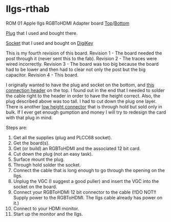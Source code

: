 # IIgs-rthab
ROM 01 Apple IIgs RGBToHDMI Adapter board [Top](pictures/Top%20of%20Board.jpeg)/[Bottom](pictures/Bottom%20of%20Board.jpeg)

[Plug](https://warwickts.com/4405/W9327-68-Way-PLCC-Plug) that I used and bought there.

[Socket](https://app.adam-tech.com/products/download/data_sheet/198229/plcc-68-at-data-sheet.pdf) that I used and bought on [DigiKey](https://www.digikey.com/en/products/detail/adam-tech/PLCC-68-AT/9833042)

This is my fourth revision of this board.
Revision 1 - The board needed the post through it (never sent this to the fab).
Revision 2 - The traces were wired incorrectly.
Revision 3 - The board was too big because the board had to be lower and then had to clear not only the post but the big capacitor.
Revision 4 - This board.

I originally wanted to have the plug and socket on the bottom, and [this connection header](https://www.digikey.com/en/products/detail/te-connectivity-amp-connectors/5103308-3/1114901) on the top.  I found out in the end that I needed to solder the cable right to the header in order to have the height correct.  Also, the plug described above was too tall.  I had to cut down the plug one layer.  There is another [low height connector](https://us.warwickts.com/4391/W9305-68-Way-PLCC-Plug) that is through hold but sold only in bulk.  If I ever get enough gumption and money I will try to redesign the card with that plug in mind.

Steps are:
1) Get all the supplies (plug and PLCC68 socket).
2) Get the board(s).
3) Get (or build) an RGBToHDMI and the associated 12 bit card.
4) Cut down the plug (not an easy task).
5) Surface mount the plug.
6) Through hold solder the socket.
7) Connect the cable that is long enough to go through the opening on the IIgs.
8) Unplug the VGC (I suggest a good puller) and insert the VGC into the socket on the board.
9) Connect your RGBToHDMI 12 bit connector to the cable (!!DO NOT!! Supply power to the RGBToHDMI.  The IIgs cable already has power on it.)
10) Connect to your HDMI monitor.
11) Start up the monitor and the IIgs.

